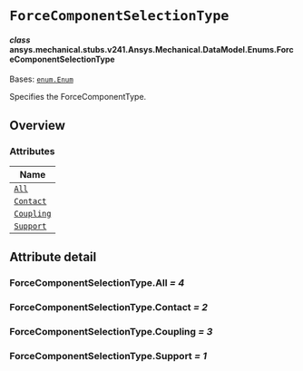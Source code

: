 # `ForceComponentSelectionType`

<a id="ansys.mechanical.stubs.v241.Ansys.Mechanical.DataModel.Enums.ForceComponentSelectionType"></a>

#### *class* ansys.mechanical.stubs.v241.Ansys.Mechanical.DataModel.Enums.ForceComponentSelectionType

Bases: [`enum.Enum`](https://docs.python.org/3/library/enum.html#enum.Enum)

Specifies the ForceComponentType.

<!-- !! processed by numpydoc !! -->

<a id="overview"></a>

## Overview

### Attributes

| Name |
| ----------------------------------------------------- |
| [`All`](#ForceComponentSelectionType.All) |
| [`Contact`](#ForceComponentSelectionType.Contact) |
| [`Coupling`](#ForceComponentSelectionType.Coupling) |
| [`Support`](#ForceComponentSelectionType.Support) |

<a id="attribute-detail"></a>

## Attribute detail

<a id="ForceComponentSelectionType.All"></a>

### ForceComponentSelectionType.All *= 4*

<a id="ForceComponentSelectionType.Contact"></a>

### ForceComponentSelectionType.Contact *= 2*

<a id="ForceComponentSelectionType.Coupling"></a>

### ForceComponentSelectionType.Coupling *= 3*

<a id="ForceComponentSelectionType.Support"></a>

### ForceComponentSelectionType.Support *= 1*


